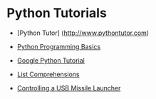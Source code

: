 # Python Tutorials


* [Python Tutor] (http://www.pythontutor.com)

* [Python Programming Basics](https://dzone.com/articles/python-programming-basics-with-examples)

* [Google Python Tutorial](https://developers.google.com/edu/python/)

* [List Comprehensions](http://treyhunner.com/2015/12/python-list-comprehensions-now-in-color/)

* [Controlling a USB Missile Launcher](http://www.rkblog.rk.edu.pl/w/p/controlling-usb-missile-launchers-python/)